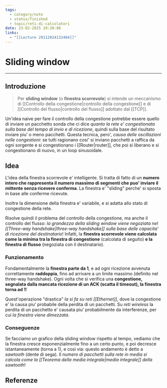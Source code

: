 ```yaml
---
tags:
  - category/note
  - status/finished
  - topic/reti-di-calcolatori
date: 23-02-2025 19:20:08
links:
  - "[[Lecture 29112024132404]]"
---
```

# Sliding window
---
## Introduzione
> Per **sliding window** (o **finestra scorrevole**) si intende un meccanismo di [[Controllo della congestione|controllo della congestione]] e di [[Controllo del flusso|controllo del flusso]] adottato dal [[TCP]].

Un'idea naive per fare il controllo della congestione potrebbe essere quello di inviare un pacchetto sonda che ci dice _quanto la rete e' congestionata sulla base del tempo di invio e di ricezione_, quindi sulla base del risultato inviare piu' o meno pacchetti.
Questa tecnica, pero', _causa delle oscillazioni nelle congestioni_: se tutti ragionano cosi' si inviano pacchetti a raffica da ogni sorgente e si congestionano i [[Router|router]], che poi si liberano e si congestionano di nuovo, in un loop sinusoidale.

## Idea
L'idea della finestra scorrevole e' intelligente. Si tratta di fatto di un **numero intero che rappresenta il numero massimo di segmenti che puo' inviare il mittente senza ricevere conferma**. La finestra e' "sliding" perche' si sposta in base alle conferme ricevute.

Inoltre la dimensione della finestra e' variabile, e si adatta allo stato di congestione della rete.

Risolve quindi il problema del controllo della congestione, ma anche il controllo del flusso: _la grandezza della sliding window viene negoziata nel [[Three-way handshake|three-way handshake]] sulla base delle capacita' di ricezione del destinatario_!
Infatti, la **finestra scorrevole viene calcolata come la minima tra la finestra di congestione** (calcolata di seguito) **e la finestra di flusso** (negoziata con il destinatario).

### Funzionamento
Fondamentalmente la **finestra parte da 1**, e ad ogni ricezione avvenuta correttamente **raddoppia**, fino ad arrivare a un limite massimo (definito nel three-way handshake). Ogni volta che si verifica una **congestione, segnalata dalla mancata ricezione di un ACK (scatta il timeout), la finestra torna ad 1**!

Quest'operazione "drastica" _la si fa su reti [[Ethernet]]_, dove la congestione e' la causa piu' probabile della perdita di un pacchetti. Su _reti wireless_ la perdita di un pacchetto e' causata piu' probabilmente da interferenze, per cui _la finestra viene dimezzata_.

### Conseguenze
Se facciamo un grafico della sliding window rispetto al tempo, vediamo che la finestra cresce esponenzialmente fino a un certo punto, e poi decresce istantaneamente (torna a 1), e così via: questo andamento è detto a _sawtooth_ (dente di sega). Il _numero di pacchetti sulla rete in media si calcola come la [[Teorema della media integrale|media integrale]] della sawtooth_!

## Referenze